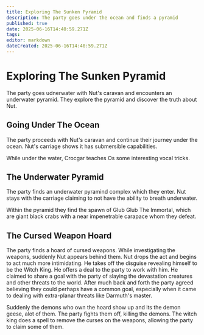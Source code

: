 ```yaml
---
title: Exploring The Sunken Pyramid
description: The party goes under the ocean and finds a pyramid
published: true
date: 2025-06-16T14:40:59.271Z
tags: 
editor: markdown
dateCreated: 2025-06-16T14:40:59.271Z
---
```


# Exploring The Sunken Pyramid
The party goes udnerwater with Nut's caravan and encounters an underwater pyramid. They explore the pyramid and discover the truth about Nut.


## Going Under The Ocean
The party proceeds with Nut's caravan and continue their journey under the ocean. Nut's carriage shows it has submersible capabilities. 

While under the water, Crocgar teaches Os some interesting vocal tricks. 


## The Underwater Pyramid
The party finds an underwater pyramind complex which they enter. Nut stays with the carriage claiming to not have the ability to breath underwater. 

Within the pyramid they find the spawn of Glub Glub The Immortal, which are giant black crabs with a near impenetrable carapace whom they defeat. 

## The Cursed Weapon Hoard
The party finds a hoard of cursed weapons. While investigating the weapons, suddenly Nut appears behind them. Nut drops the act and begins to act much more intimidating. He takes off the disguise revealing himself to be the Witch King. He offers a deal to the party to work with him. He claimed to share a goal with the party of slaying the devastation creatures and other threats to the world. After much back and forth the party agreed believing they could perhaps have a common goal, especially when it came to dealing with extra-planar threats like Darmuth's master.

Suddenly the demons who own the hoard show up and its the demon geese, alot of them. The party fights them off, killing the demons. The witch king does a spell to remove the curses on the weapons, allowing the party to claim some of them.